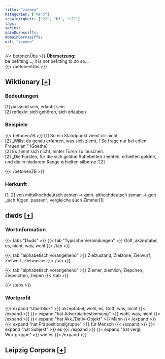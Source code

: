 ```yaml
---
title: "ziemen"
kategorien: ["Verb"]
schwierigkeit: ["k2", "h3", "r22"]
tags:
series:
mainDornseiffs:
domainDornseiffs:
url: "ziemen"
---
```


{{< betonenÜbs >}}
**Übersetzung:**  
be befitting..., it is not befitting to do so...  
{{< /betonenÜbs >}}

## Wiktionary [[+](https://de.wiktionary.org/wiki/ziemen)]

### Bedeutungen
[1] passend sein, erlaubt sein  
[2] reflexiv: sich gehören, sich erlauben  

### Beispiele
{{< betonenZB >}}
[1] So ein Standpunkt ziemt dir nicht.  
[2] „Willst du genau erfahren, was sich ziemt, / So frage nur bei edlen Frauen an.“ (Goethe)  
[2] Es ziemt sich nicht, hinter Türen zu lauschen.  
[2] „Die Fürsten, für die sich goldne Ruhebetten ziemten, erhielten goldne, und die in niederem Range erhielten silberne.“[2]  

{{< /betonenZB >}}
### Herkunft
[1, 2] von mittelhochdeutsch zemen → gmh, althochdeutsch zeman → goh „sich fügen, passen“; vergleiche auch Zimmer[1]  



## dwds [[+](https://www.dwds.de/wb/ziemen)]

### Wortinformation
{{< tabs "Dwds" >}}
{{< tab "Typische Verbindungen" >}}
Gott, akzeptabel, es, nicht, was, wohl
{{< /tab >}}

{{< tab "alphabetisch vorangehend" >}}
Zielzustand, Zielzone, Zielwurf, Zielwert, Zielwasser
{{< /tab >}}

{{< tab "alphabetisch vorangehend" >}}
Ziemer, ziemlich, Ziepchen, Ziepelchen, ziepen
{{< /tab >}}

{{< /tabs >}}

### Wortprofil
{{< expand "Überblick" >}} akzeptabel, wohl, es, Gott, was, nicht {{< /expand >}}
{{< expand "hat Adverbialbestimmung" >}} wohl, was, nicht {{< /expand >}}
{{< expand "hat Akk./Dativ-Objekt" >}} Mann {{< /expand >}}
{{< expand "hat Präpositionalgruppe" >}} für Mensch {{< /expand >}}
{{< expand "hat Subjekt" >}} es {{< /expand >}}
{{< expand "hat vergl. Wortgruppe" >}} wie es {{< /expand >}}

## Leipzig Corpora [[+](https://corpora.uni-leipzig.de/en/res?word=ziemen&corpusId=deu_newscrawl-public_2018)]

